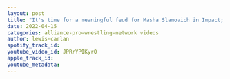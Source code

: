 ```yaml
---
layout: post
title: "It's time for a meaningful feud for Masha Slamovich in Impact; Where are the Gut Check 2022 winners?"
date: 2022-04-15
categories: alliance-pro-wrestling-network videos
author: lewis-carlan
spotify_track_id: 
youtube_video_id: JPRrYPIKyrQ
apple_track_id: 
youtube_metadata: 
---
```

